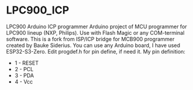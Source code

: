 # LPC900_ICP
LPC900 Arduino ICP programmer
Arduino project of MCU programmer for LPC900 lineup (NXP, Philips). Use with Flash Magic or any COM-terminal software.
This is a fork from ISP/ICP bridge for MCB900 programmer created by Bauke Siderius.
You can use any Arduino board, I have used ESP32-S3-Zero. Edit progdef.h for pin define, if need it.
My pin definition:
* 1 - RESET
* 2 - PCL
* 3 - PDA
* 4 - Vcc
